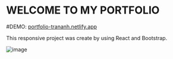 # WELCOME TO MY PORTFOLIO

#DEMO: [portfolio-trananh.netlify.app](https://portfolio-trananh.netlify.app/)

This responsive project was create by using React and Bootstrap.


![image](https://user-images.githubusercontent.com/63698770/215930032-d3938184-823e-4fab-8de6-3340d6fb0fc4.png)
